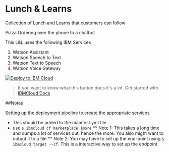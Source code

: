 # Lunch & Learns
Collection of Lunch and Learns that customers can follow

Pizza Ordering over the phone to a chatbot

This L&L uses the following IBM Services

1. Watson Assistant
2. Watson Speech to Text
3. Watson Text to Speech
4. Watson Voice Gateway


[![Deploy to IBM Cloud](https://bluemix.net/deploy/button.png)](https://bluemix.net/deploy?repository=https://github.com/mjdavisibm/Lunch-Learns&branch=master)
> If you want to know what this button does it's a lot. Get started with [IBMCloud Docs](https://console.bluemix.net/docs/services/ContinuousDelivery/deploy_button.html#button-examples)


##Notes

Setting up the deployment pipeline to create the appropriate services
* This should be added to the manifest.yml file
* use `$ ibmcloud cf marketplace |more`
** Note 1: This takes a long time and dumps a lot of services out, hence the more. You also might want to output it to a file
** Note 2: You may have to set up the end-point using `$ ibmcloud target --cf`. This is a interactive way to set up the endpoint
